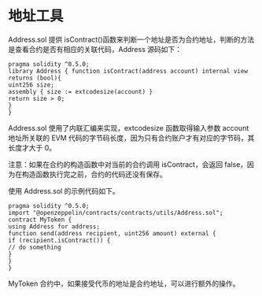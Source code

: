 # 地址工具

Address.sol 提供 isContract()函数来判断一个地址是否为合约地址，判断的方法是查看合约是否有相应的关联代码，Address 源码如下：

```solidity
pragma solidity ^0.5.0; 
library Address { function isContract(address account) internal view returns (bool){ 
uint256 size; 
assembly { size := extcodesize(account) } 
return size > 0; 
} 
}
```

Address.sol 使用了内联汇编来实现，extcodesize 函数取得输入参数 account 地址所关联的 EVM 代码的字节码长度，因为只有合约账户才有对应的字节码，其长度才大于 0。

注意：如果在合约的构造函数中对当前的合约调用 isContract，会返回 false，因为在构造函数执行完之前，合约的代码还没有保存。

使用 Address.sol 的示例代码如下。

```solidity
pragma solidity ^0.5.0; 
import "@openzeppelin/contracts/contracts/utils/Address.sol"; 
contract MyToken { 
using Address for address; 
function send(address recipient, uint256 amount) external { 
if (recipient.isContract()) { 
// do something 
} 
} 
}
```

MyToken 合约中，如果接受代币的地址是合约地址，可以进行额外的操作。
